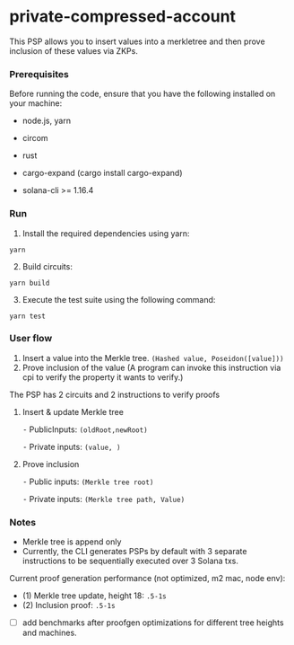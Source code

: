 # private-compressed-account

This PSP allows you to insert values into a merkletree and then prove inclusion of these values via ZKPs.

### Prerequisites

Before running the code, ensure that you have the following installed on your machine:

- node.js, yarn

- circom

- rust

- cargo-expand (cargo install cargo-expand)

- solana-cli >= 1.16.4


### Run

1. Install the required dependencies using yarn:

`yarn`

2. Build circuits:

`yarn build`

3. Execute the test suite using the following command:

`yarn test`

### User flow

1.  Insert a value into the Merkle tree. `(Hashed value, Poseidon([value]))`
2.  Prove inclusion of the value (A program can invoke this instruction via cpi to verify the property it wants to verify.)

The PSP has 2 circuits and 2 instructions to verify proofs

1.  Insert & update Merkle tree

    ⁃ PublicInputs: `(oldRoot,newRoot)`

    ⁃ Private inputs: `(value, )`

2.  Prove inclusion

    ⁃ Public inputs: `(Merkle tree root)`

    ⁃ Private inputs: `(Merkle tree path, Value)`

### Notes

- Merkle tree is append only
- Currently, the CLI generates PSPs by default with 3 separate instructions to be sequentially executed over 3 Solana txs.

Current proof generation performance (not optimized, m2 mac, node env):

- (1) Merkle tree update, height 18: `.5-1s`
- (2) Inclusion proof: `.5-1s`

- [ ] add benchmarks after proofgen optimizations for different tree heights and machines.
